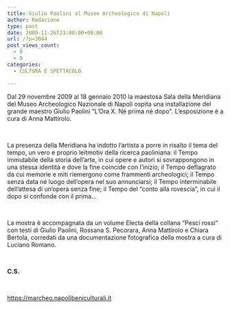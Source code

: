```yaml
---
title: Giulio Paolini al Museo Archeologico di Napoli
author: Redazione
type: post
date: 2009-11-26T23:00:00+00:00
url: /?p=3044
post_views_count:
  - 0
  - 0
categories:
  - CULTURA E SPETTACOLO

---
```

Dal 29 novembre 2009 al 18 gennaio 2010 la maestosa Sala della Meridiana del Museo Archeologico Nazionale di Napoli ospita una installazione del grande maestro Giulio Paolini "L&#8217;Ora X. N&eacute; prima n&eacute; dopo". L&#8217;esposizione &egrave; a cura di Anna Mattirolo.

&nbsp;

La presenza della Meridiana ha indotto l&#8217;artista a porre in risalto il tema del tempo, un vero e proprio leitmotiv della ricerca paoliniana: il Tempo immutabile della storia dell&rsquo;arte, in cui opere e autori si sovrappongono in una stessa identit&agrave; e dove la fine coincide con l&rsquo;inizio; il Tempo deflagrato da cui memorie e miti riemergono come frammenti archeologici; il Tempo senza data n&eacute; luogo dell&rsquo;opera nel suo annunciarsi; il Tempo interminabile dell&rsquo;attesa di un&rsquo;opera senza fine; il Tempo del &ldquo;conto alla rovescia&rdquo;, in cui il dopo si confonde con il prima&#8230;

&nbsp;

La mostra &egrave; accompagnata da un volume Electa della collana &ldquo;Pesci rossi&rdquo; con testi di Giulio Paolini, Rossana S. Pecorara, Anna Mattirolo e Chiara Bertola, corredati da una documentazione fotografica della mostra a cura di Luciano Romano.

&nbsp;

**C.S.**

&nbsp;

<https://marcheo.napolibeniculturali.it>
